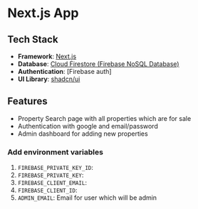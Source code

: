 # Next.js App

## Tech Stack

- **Framework**: [Next.js](https://nextjs.org/)
- **Database**: [Cloud Firestore (Firebase NoSQL Database)](https://console.firebase.google.com/)
- **Authentication**: [Firebase auth]
- **UI Library**: [shadcn/ui](https://ui.shadcn.com/)

## Features

- Property Search page with all properties which are for sale
- Authentication with google and email/password
- Admin dashboard for adding new properties

### Add environment variables

1. `FIREBASE_PRIVATE_KEY_ID`:
2. `FIREBASE_PRIVATE_KEY`:
3. `FIREBASE_CLIENT_EMAIL`:
4. `FIREBASE_CLIENT_ID`:
5. `ADMIN_EMAIL`: Email for user which will be admin
